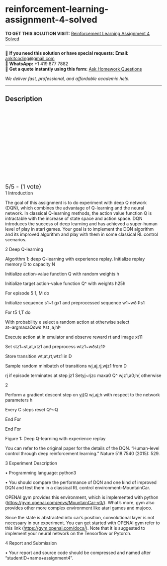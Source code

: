 # reinforcement-learning-assignment-4-solved
**TO GET THIS SOLUTION VISIT:** [Reinforcement Learning Assignment 4 Solved](https://www.ankitcodinghub.com/product/reinforcement-learning-assignment-4-solved/)


---

📩 **If you need this solution or have special requests:** **Email:** ankitcoding@gmail.com  
📱 **WhatsApp:** +1 419 877 7882  
📄 **Get a quote instantly using this form:** [Ask Homework Questions](https://www.ankitcodinghub.com/services/ask-homework-questions/)

*We deliver fast, professional, and affordable academic help.*

---

<h2>Description</h2>



<div class="kk-star-ratings kksr-auto kksr-align-center kksr-valign-top" data-payload="{&quot;align&quot;:&quot;center&quot;,&quot;id&quot;:&quot;115759&quot;,&quot;slug&quot;:&quot;default&quot;,&quot;valign&quot;:&quot;top&quot;,&quot;ignore&quot;:&quot;&quot;,&quot;reference&quot;:&quot;auto&quot;,&quot;class&quot;:&quot;&quot;,&quot;count&quot;:&quot;1&quot;,&quot;legendonly&quot;:&quot;&quot;,&quot;readonly&quot;:&quot;&quot;,&quot;score&quot;:&quot;5&quot;,&quot;starsonly&quot;:&quot;&quot;,&quot;best&quot;:&quot;5&quot;,&quot;gap&quot;:&quot;4&quot;,&quot;greet&quot;:&quot;Rate this product&quot;,&quot;legend&quot;:&quot;5\/5 - (1 vote)&quot;,&quot;size&quot;:&quot;24&quot;,&quot;title&quot;:&quot;Reinforcement Learning Assignment 4 Solved&quot;,&quot;width&quot;:&quot;138&quot;,&quot;_legend&quot;:&quot;{score}\/{best} - ({count} {votes})&quot;,&quot;font_factor&quot;:&quot;1.25&quot;}">

<div class="kksr-stars">

<div class="kksr-stars-inactive">
            <div class="kksr-star" data-star="1" style="padding-right: 4px">


<div class="kksr-icon" style="width: 24px; height: 24px;"></div>
        </div>
            <div class="kksr-star" data-star="2" style="padding-right: 4px">


<div class="kksr-icon" style="width: 24px; height: 24px;"></div>
        </div>
            <div class="kksr-star" data-star="3" style="padding-right: 4px">


<div class="kksr-icon" style="width: 24px; height: 24px;"></div>
        </div>
            <div class="kksr-star" data-star="4" style="padding-right: 4px">


<div class="kksr-icon" style="width: 24px; height: 24px;"></div>
        </div>
            <div class="kksr-star" data-star="5" style="padding-right: 4px">


<div class="kksr-icon" style="width: 24px; height: 24px;"></div>
        </div>
    </div>

<div class="kksr-stars-active" style="width: 138px;">
            <div class="kksr-star" style="padding-right: 4px">


<div class="kksr-icon" style="width: 24px; height: 24px;"></div>
        </div>
            <div class="kksr-star" style="padding-right: 4px">


<div class="kksr-icon" style="width: 24px; height: 24px;"></div>
        </div>
            <div class="kksr-star" style="padding-right: 4px">


<div class="kksr-icon" style="width: 24px; height: 24px;"></div>
        </div>
            <div class="kksr-star" style="padding-right: 4px">


<div class="kksr-icon" style="width: 24px; height: 24px;"></div>
        </div>
            <div class="kksr-star" style="padding-right: 4px">


<div class="kksr-icon" style="width: 24px; height: 24px;"></div>
        </div>
    </div>
</div>


<div class="kksr-legend" style="font-size: 19.2px;">
            5/5 - (1 vote)    </div>
    </div>
1 Introduction

The goal of this assignment is to do experiment with deep Q network (DQN), which combines the advantage of Q-learning and the neural network. In classical Q-learning methods, the action value function Q is intractable with the increase of state space and action space. DQN introduces the success of deep learning and has achieved a super-human level of play in atari games. Your goal is to implement the DQN algorithm and its improved algorithm and play with them in some classical RL control scenarios.

2 Deep Q-learning

Algorithm 1: deep Q-learning with experience replay. Initialize replay memory D to capacity N

Initialize action-value function Q with random weights h

Initialize target action-value function Q^ with weights h25h

For episode 5 1, M do

Initialize sequence s1~f gx1 and preprocessed sequence w1~wð Þs1

For t5 1,T do

With probability e select a random action at otherwise select at~argmaxaQðwð Þst ,a;hÞ

Execute action at in emulator and observe reward rt and image xt11

Set stz1~st,at,xtz1 and preprocess wtz1~wðstz1Þ

Store transition wt,at,rt,wtz1 in D

Sample random minibatch of transitions wj,aj,rj,wjz1 from D

rj if episode terminates at step jz1 Setyj~rjzc maxa0 Q^ wjz1,a0;h{ otherwise

2

Perform a gradient descent step on yj{Q wj,aj;h with respect to the network parameters h

Every C steps reset Q^~Q

End For

End For

Figure 1: Deep Q-learning with experience replay

You can refer to the original paper for the details of the DQN. “Human-level control through deep reinforcement learning.” Nature 518.7540 (2015): 529.

3 Experiment Description

• Programming language: python3

• You should compare the performance of DQN and one kind of improved DQN and test them in a classical RL control environment–MountainCar.

OPENAI gym provides this environment, which is implemented with python (https://gym.openai.com/envs/MountainCar-v0/). What’s more, gym also provides other more complex environment like atari games and mujoco.

Since the state is abstracted into car’s position, convolutional layer is not necessary in our experiment. You can get started with OPENAI gym refer to this link (https://gym.openai.com/docs/). Note that it is suggested to implement your neural network on the Tensorflow or Pytorch.

4 Report and Submission

• Your report and source code should be compressed and named after “studentID+name+assignment4”.
